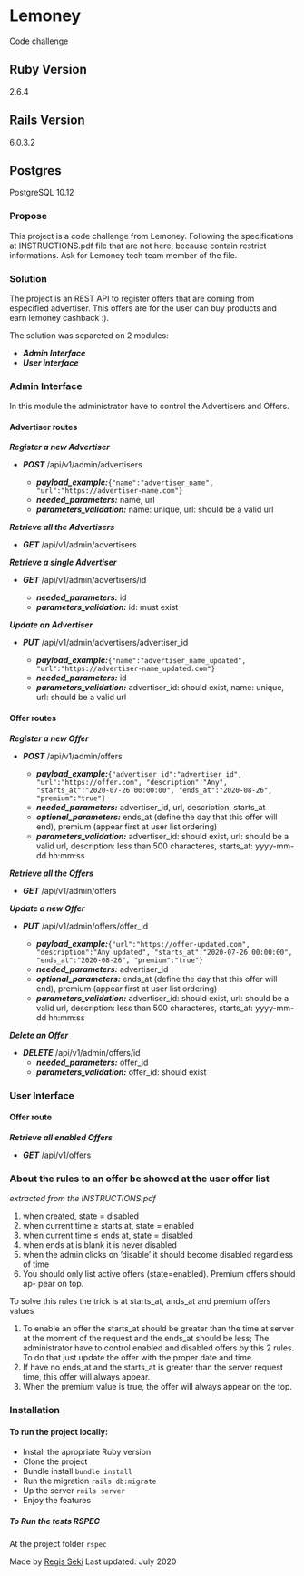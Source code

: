 # Lemoney
Code challenge

## Ruby Version
2.6.4

## Rails Version
6.0.3.2

## Postgres
PostgreSQL 10.12

### Propose
This project is a code challenge from Lemoney.
Following the specifications at INSTRUCTIONS.pdf file that are not here, because contain restrict informations. Ask for Lemoney tech team member of the file.

###  Solution
The project is an REST API to register offers that are coming from especified advertiser.
This offers are for the user can buy products and earn lemoney cashback :).

The solution was separeted on 2 modules:
* ***Admin Interface***
* ***User interface***

### Admin Interface
In this module the administrator have to control the Advertisers and Offers.

#### Advertiser routes

***Register a new Advertiser***
* ***POST*** /api/v1/admin/advertisers

  * ***payload_example:***```{"name":"advertiser_name", "url":"https://advertiser-name.com"}```
  * ***needed_parameters:*** name, url
  * ***parameters_validation:*** name: unique, url: should be a valid url

***Retrieve all the Advertisers***
* ***GET*** /api/v1/admin/advertisers

***Retrieve a single Advertiser***
* ***GET*** /api/v1/admin/advertisers/id

  * ***needed_parameters:*** id
  * ***parameters_validation:*** id: must exist

***Update an Advertiser***
* ***PUT*** /api/v1/admin/advertisers/advertiser_id

  * ***payload_example:***```{"name":"advertiser_name_updated", "url":"https://advertiser-name_updated.com"}```
  * ***needed_parameters:*** id
  * ***parameters_validation:*** advertiser_id: should exist, name: unique, url: should be a valid url

#### Offer routes

***Register a new Offer***
* ***POST*** /api/v1/admin/offers

  * ***payload_example:***```{"advertiser_id":"advertiser_id", "url":"https://offer.com", "description":"Any", "starts_at":"2020-07-26 00:00:00", "ends_at":"2020-08-26", "premium":"true"}```
  * ***needed_parameters:*** advertiser_id, url, description, starts_at
  * ***optional_parameters:*** ends_at (define the day that this offer will end), premium (appear first at user list ordering)
  * ***parameters_validation:*** advertiser_id: should exist, url: should be a valid url, description: less than 500 characteres, starts_at: yyyy-mm-dd hh:mm:ss

***Retrieve all the Offers***
* ***GET*** /api/v1/admin/offers

***Update a new Offer***
* ***PUT*** /api/v1/admin/offers/offer_id

  * ***payload_example:***```{"url":"https://offer-updated.com", "description":"Any updated", "starts_at":"2020-07-26 00:00:00", "ends_at":"2020-08-26", "premium":"true"}```
  * ***needed_parameters:*** advertiser_id
  * ***optional_parameters:*** ends_at (define the day that this offer will end), premium (appear first at user list ordering)
  * ***parameters_validation:*** advertiser_id: should exist, url: should be a valid url, description: less than 500 characteres, starts_at: yyyy-mm-dd hh:mm:ss

***Delete an Offer***
* ***DELETE*** /api/v1/admin/offers/id
  * ***needed_parameters:*** offer_id
  * ***parameters_validation:*** offer_id: should exist

### User Interface

#### Offer route

***Retrieve all enabled Offers***
* ***GET*** /api/v1/offers

### About the rules to an offer be showed at the user offer list
*extracted from the INSTRUCTIONS.pdf*

1. when created, state = disabled
2. when current time ≥ starts at, state = enabled
3. when current time ≤ ends at, state = disabled
4. when ends at is blank it is never disabled
5. when the admin clicks on ’disable’ it should become disabled regardless
of time
6. You should only list active offers (state=enabled). Premium offers should ap-
pear on top.

To solve this rules the trick is at starts_at, ands_at and premium offers values

1. To enable an offer the starts_at should be greater than the time at server at the moment of the request and the ends_at should be less; The administrator have to control enabled and disabled offers by this 2 rules. To do that just update the offer with the proper date and time.
2. If have no ends_at and the starts_at is greater than the server request time, this offer will always appear.
3. When the premium value is true, the offer will always appear on the top.

### Installation
#### To run the project locally:
- Install the apropriate Ruby version
- Clone the project
- Bundle install ```bundle install```
- Run the migration ```rails db:migrate```
- Up the server ```rails server```
- Enjoy the features

##### To Run the tests RSPEC
At the project folder ```rspec```

Made by [Regis Seki](https://github.com/RegisSeki)
Last updated: July 2020

